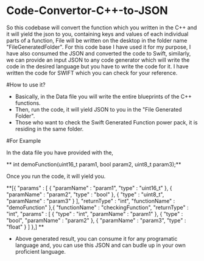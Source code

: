 # Code-Convertor-C++-to-JSON
So this codebase will convert the function which you written in the C++ and it will yield the json to you, containing keys and values of each individual parts of a function, File will be written on the desktop in the folder name "FileGeneratedFolder".
For this code base I have used it for my purpose, I have also consumed the JSON and converted the code to Swift, similarly, we can provide an input JSON to any code generator which will write the code in the desired language but you have to write the code for it. I have written the code for SWIFT which you can check for your reference.


#How to use it?
* Basically, in the Data file you will write the entire blueprints of the C++ functions.
* Then, run the code, it will yield JSON to you in the "File Generated Folder".
* Those who want to check the Swift Generated Function power pack, it is residing in the same folder.


#For Example

In the data file you have provided with the, 

** int demoFunction(uint16_t param1, bool param2, uint8_t param3);**

Once you run the code, it will yield you.

**[{
  "params" : [
    {
      "paramName" : "param1",
      "type" : "uint16_t"
    },
    {
      "paramName" : "param2",
      "type" : "bool"
    },
    {
      "type" : "uint8_t",
      "paramName" : "param3"
    }
  ],
  "returnType" : "int",
  "functionName" : "demoFunction"
},{
  "functionName" : "checkingFunction",
  "returnType" : "int",
  "params" : [
    {
      "type" : "int",
      "paramName" : "param1"
    },
    {
      "type" : "bool",
      "paramName" : "param2"
    },
    {
      "paramName" : "param3",
      "type" : "float"
    }
  ]
},]
**

* Above generated result, you can consume it for any programatic language and, you can use this JSON and can budle up in your own proficient language.
